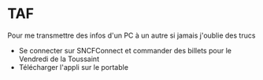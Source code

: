 # TAF
Pour me transmettre des infos d'un PC à un autre si jamais j'oublie des trucs

- Se connecter sur SNCFConnect et commander des billets pour le Vendredi de la Toussaint
- Télécharger l'appli sur le portable

